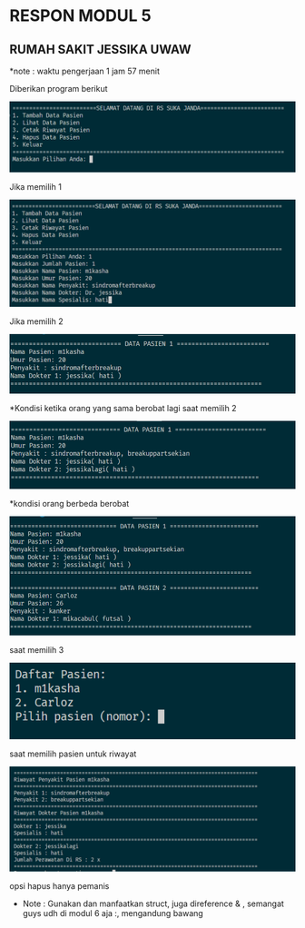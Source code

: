 # RESPON MODUL 5 
## RUMAH SAKIT JESSIKA UWAW 

*note : waktu pengerjaan 1 jam 57 menit

Diberikan program berikut

![alt text](image.png)

Jika memilih 1

![alt text](image-1.png)

Jika memilih 2

![alt text](image-2.png)

*Kondisi ketika orang yang sama berobat lagi
saat memilih 2

![alt text](image-3.png)

*kondisi orang berbeda berobat

![alt text](image-4.png)


saat memilih 3

![alt text](image-5.png)


saat memilih pasien untuk riwayat

![alt text](image-6.png)

opsi hapus hanya pemanis 



* Note : Gunakan dan manfaatkan struct, juga direference & , semangat guys udh di modul 6 aja :, mengandung bawang